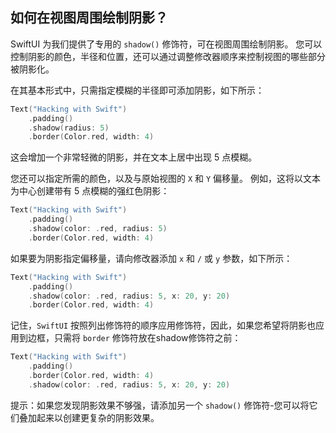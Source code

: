 如何在视图周围绘制阴影？
----

SwiftUI 为我们提供了专用的 `shadow()` 修饰符，可在视图周围绘制阴影。 您可以控制阴影的颜色，半径和位置，还可以通过调整修改器顺序来控制视图的哪些部分被阴影化。

在其基本形式中，只需指定模糊的半径即可添加阴影，如下所示：

```swift
Text("Hacking with Swift")
    .padding()
    .shadow(radius: 5)
    .border(Color.red, width: 4)
```

这会增加一个非常轻微的阴影，并在文本上居中出现 5 点模糊。

您还可以指定所需的颜色，以及与原始视图的 `X` 和 `Y` 偏移量。 例如，这将以文本为中心创建带有 5 点模糊的强红色阴影：

```swift
Text("Hacking with Swift")
    .padding()
    .shadow(color: .red, radius: 5)
    .border(Color.red, width: 4)
```

如果要为阴影指定偏移量，请向修改器添加 `x` 和 `/` 或 `y` 参数，如下所示：

```swift
Text("Hacking with Swift")
    .padding()
    .shadow(color: .red, radius: 5, x: 20, y: 20)
    .border(Color.red, width: 4)
```

记住，`SwiftUI` 按照列出修饰符的顺序应用修饰符，因此，如果您希望将阴影也应用到边框，只需将 `border` 修饰符放在shadow修饰符之前：

```swift
Text("Hacking with Swift")
    .padding()
    .border(Color.red, width: 4)
    .shadow(color: .red, radius: 5, x: 20, y: 20)
```

提示：如果您发现阴影效果不够强，请添加另一个 `shadow()` 修饰符-您可以将它们叠加起来以创建更复杂的阴影效果。
